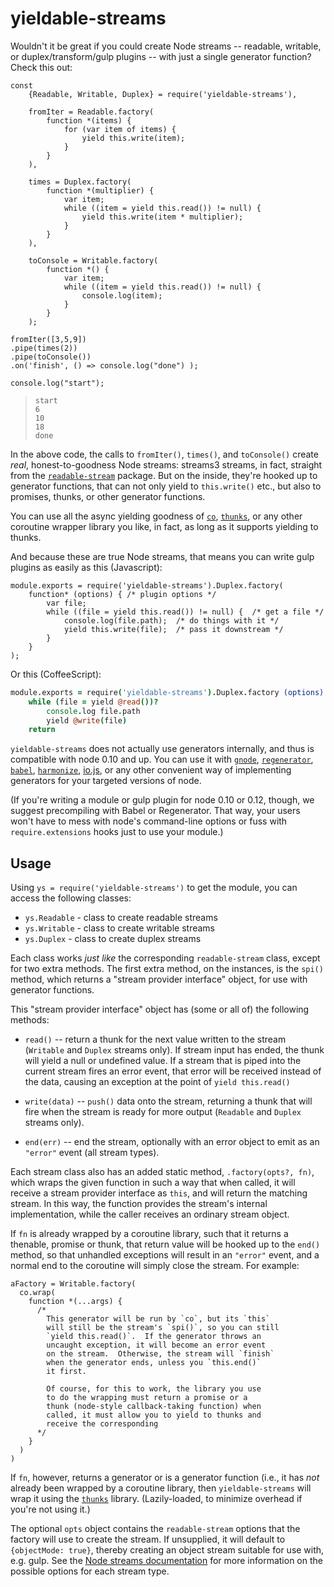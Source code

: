 # yieldable-streams

Wouldn't it be great if you could create Node streams -- readable, writable, or duplex/transform/gulp plugins -- with just a single generator function?  Check this out:

<!-- mockdown-setup:  --printResults -->

<!-- mockdown: waitForOutput = 'done' -->

```es6
const
    {Readable, Writable, Duplex} = require('yieldable-streams'),

    fromIter = Readable.factory(
        function *(items) {
            for (var item of items) {
                yield this.write(item);
            }
        }
    ),

    times = Duplex.factory(
        function *(multiplier) {
            var item;
            while ((item = yield this.read()) != null) {
                yield this.write(item * multiplier);
            }
        }
    ),

    toConsole = Writable.factory(
        function *() {
            var item;
            while ((item = yield this.read()) != null) {
                console.log(item);
            }
        }
    );

fromIter([3,5,9])
.pipe(times(2))
.pipe(toConsole())
.on('finish', () => console.log("done") );

console.log("start");
```

>     start
>     6
>     10
>     18
>     done

In the above code, the calls to `fromIter()`, `times()`, and `toConsole()` create *real*, honest-to-goodness Node streams: streams3 streams, in fact, straight from the [`readable-stream`](https://npmjs.com/package/readable-stream) package.  But on the inside, they're hooked up to generator functions, that can not only yield to `this.write()` etc., but also to promises, thunks, or other generator functions.

You can use all the async yielding goodness of [`co`](https://npmjs.com/package/co), [`thunks`](https://npmjs.com/package/thunks), or any other coroutine wrapper library you like, in fact, as long as it supports yielding to thunks.

And because these are true Node streams, that means you can write gulp plugins as easily as this (Javascript):

```es6
module.exports = require('yieldable-streams').Duplex.factory(
    function* (options) { /* plugin options */
        var file;
        while ((file = yield this.read()) != null) {  /* get a file */
            console.log(file.path);  /* do things with it */
            yield this.write(file);  /* pass it downstream */
        }
    }
);
```
Or this (CoffeeScript):

<!--mockdown: ++ignore-->

```coffee
module.exports = require('yieldable-streams').Duplex.factory (options) ->
    while (file = yield @read())?
        console.log file.path
        yield @write(file)
    return
```

`yieldable-streams` does not actually use generators internally, and thus is compatible with node 0.10 and up.  You can use it with [`gnode`](https://npmjs.com/package/gnode), [`regenerator`](https://npmjs.com/package/regenerator), [`babel`](https://babeljs.io), [`harmonize`](https://npmjs.com/package/harmonize), [io.js](https://iojs.org/), or any other convenient way of implementing generators for your targeted versions of node.

(If you're writing a module or gulp plugin for node 0.10 or 0.12, though, we suggest precompiling with Babel or Regenerator.  That way, your users won't have to mess with node's command-line options or fuss with `require.extensions` hooks just to use your module.)


## Usage

Using `ys = require('yieldable-streams')` to get the module, you can access the following classes:

* `ys.Readable` - class to create readable streams
* `ys.Writable` - class to create writable streams
* `ys.Duplex` - class to create duplex streams

Each class works *just like* the corresponding `readable-stream` class, except for two extra methods.  The first extra method, on the instances, is the `spi()` method, which returns a "stream provider interface" object, for use with generator functions.

This "stream provider interface" object has (some or all of) the following methods:

* `read()` -- return a thunk for the next value written to the stream (`Writable` and `Duplex` streams only).  If stream input has ended, the thunk will yield a null or undefined value.  If a stream that is piped into the current stream fires an error event, that error will be received instead of the data, causing an exception at the point of `yield this.read()`

* `write(data)` -- `push()` data onto the stream, returning a thunk that will fire when the stream is ready for more output (`Readable` and `Duplex` streams only).

* `end(err)` -- end the stream, optionally with an error object to emit as an `"error"` event (all stream types).

Each stream class also has an added static method, `.factory(opts?, fn)`, which wraps the given function in such a way that when called, it will receive a stream provider interface as `this`, and will return the matching stream.  In this way, the function provides the stream's internal implementation, while the caller receives an ordinary stream object.

If `fn` is already wrapped by a coroutine library, such that it returns a thenable, promise or thunk, that return value will be hooked up to the `end()` method, so that unhandled exceptions will result in an `"error"` event, and a normal end to the coroutine will simply close the stream.  For example:

<!-- mockdown: ++ignore -->

```es6
aFactory = Writable.factory(
  co.wrap(
    function *(...args) {
      /* 
        This generator will be run by `co`, but its `this`
        will still be the stream's `spi()`, so you can still
        `yield this.read()`.  If the generator throws an
        uncaught exception, it will become an error event
        on the stream.  Otherwise, the stream will `finish`
        when the generator ends, unless you `this.end()`
        it first.
       
        Of course, for this to work, the library you use
        to do the wrapping must return a promise or a
        thunk (node-style callback-taking function) when
        called, it must allow you to yield to thunks and
        receive the corresponding 
      */
    }
  )
)
```

If `fn`, however, returns a generator or is a generator function (i.e., it has *not* already been wrapped by a coroutine library, then `yieldable-streams` will wrap it using the [`thunks`](https://npmjs.com/package/thunks) library.  (Lazily-loaded, to minimize overhead if you're not using it.)

The optional `opts` object contains the `readable-stream` options that the factory will use to create the stream.  If unsupplied, it will default to `{objectMode: true}`, thereby creating an object stream suitable for use with, e.g. gulp.  See the [Node streams documentation](https://nodejs.org/api/stream.html) for more information on the possible options for each stream type.